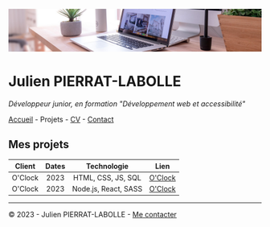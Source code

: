 ![en-tête](img/desk-banner.jpg)

# Julien PIERRAT-LABOLLE

*Développeur junior, en formation "Développement web et accessibilité"*

[Accueil](README.md) - Projets - [CV](cv.md) - [Contact](contact.md)

## Mes projets

| Client | Dates | Technologie | Lien |
|:-----: | :-----: | :-----: | :-----: |
| O'Clock | 2023 | HTML, CSS, JS, SQL | [O'Clock](https://oclock.io/)
| O'Clock | 2023 | Node.js, React, SASS | [O'Clock](https://oclock.io/)

---

© 2023 - Julien PIERRAT-LABOLLE - [Me contacter](contact.md)